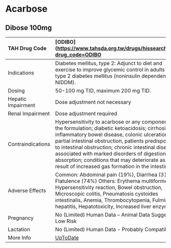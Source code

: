 # Acarbose

## Dibose 100mg

| TAH Drug Code      | [ODIBO](https://www.tahsda.org.tw/drugs/hissearch.php?drug_code=ODIBO                                                                                                                                                                                                                                                                                                                                                 |
|:-------------------|:----------------------------------------------------------------------------------------------------------------------------------------------------------------------------------------------------------------------------------------------------------------------------------------------------------------------------------------------------------------------------------------------------------------------|
| Indications        | Diabetes mellitus, type 2: Adjunct to diet and exercise to improve glycemic control in adults with type 2 diabetes mellitus (noninsulin dependent, NIDDM).                                                                                                                                                                                                                                                            |
| Dosing             | 50-100 mg TID, maximum 200 mg TID.                                                                                                                                                                                                                                                                                                                                                                                    |
| Hepatic Impairment | Dose adjustment not necessary                                                                                                                                                                                                                                                                                                                                                                                         |
| Renal Impairment   | Dose adjustment required                                                                                                                                                                                                                                                                                                                                                                                              |
| Contraindications  | Hypersensitivity to acarbose or any component of the formulation; diabetic ketoacidosis; cirrhosis; inflammatory bowel disease, colonic ulceration, partial intestinal obstruction, patients predisposed to intestinal obstruction; chronic intestinal diseases associated with marked disorders of digestion or absorption; conditions that may deteriorate as a result of increased gas formation in the intestine. |
| Adverse Effects    | Common: Abdominal pain (19%), Diarrhea (31%), Flatulence (74%) Others: Erythema multiforme, Hypersensitivity reaction, Bowel obstruction, Microscopic colitis, Pneumatosis cystoides intestinalis, Anemia, Thrombocytopenia, Fulminant hepatitis, Hepatotoxicity, Increased liver enzymes                                                                                                                             |
| Pregnancy          | No (Limited) Human Data – Animal Data Suggest Low Risk                                                                                                                                                                                                                                                                                                                                                                |
| Lactation          | No (Limited) Human Data - Probably Compatible                                                                                                                                                                                                                                                                                                                                                                         |
| More Info          | [UpToDate](https://www.uptodate.com/contents/acarbose-drug-information)                                                                                                                                                                                                                                                                                                                                               |

